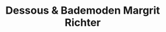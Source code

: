 ---
title: "Dessous & Bademoden Margrit Richter"
url: /ottobrunn/dessous-und-bademoden-margrit-richter/
shop: Kleidung
---